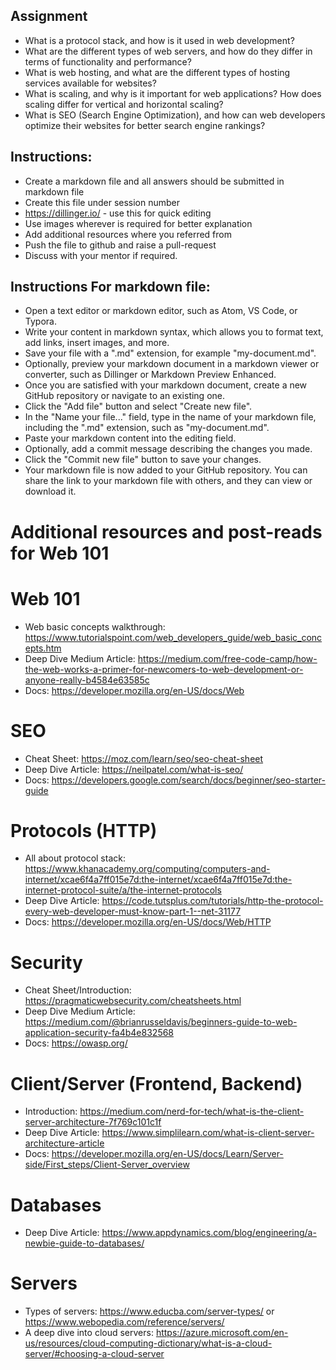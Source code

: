 ## Assignment

- What is a protocol stack, and how is it used in web development?
- What are the different types of web servers, and how do they differ in terms of functionality and performance?
- What is web hosting, and what are the different types of hosting services available for websites?
- What is scaling, and why is it important for web applications? How does scaling differ for vertical and horizontal scaling?
- What is SEO (Search Engine Optimization), and how can web developers optimize their websites for better search engine rankings?

## Instructions:

- Create a markdown file and all answers should be submitted in markdown file
- Create this file under session number
- https://dillinger.io/ - use this for quick editing
- Use images wherever is required for better explanation
- Add additional resources where you referred from
- Push the file to github and raise a pull-request
- Discuss with your mentor if required.

## Instructions For markdown file:

- Open a text editor or markdown editor, such as Atom, VS Code, or Typora.
- Write your content in markdown syntax, which allows you to format text, add links, insert images, and more.
- Save your file with a ".md" extension, for example "my-document.md".
- Optionally, preview your markdown document in a markdown viewer or converter, such as Dillinger or Markdown Preview Enhanced.
- Once you are satisfied with your markdown document, create a new GitHub repository or navigate to an existing one.
- Click the "Add file" button and select "Create new file".
- In the "Name your file..." field, type in the name of your markdown file, including the ".md" extension, such as "my-document.md".
- Paste your markdown content into the editing field.
- Optionally, add a commit message describing the changes you made.
- Click the "Commit new file" button to save your changes.
- Your markdown file is now added to your GitHub repository. You can share the link to your markdown file with others, and they can view or download it.

# Additional resources and post-reads for Web 101

# Web 101

- Web basic concepts walkthrough: https://www.tutorialspoint.com/web_developers_guide/web_basic_concepts.htm
- Deep Dive Medium Article: https://medium.com/free-code-camp/how-the-web-works-a-primer-for-newcomers-to-web-development-or-anyone-really-b4584e63585c
- Docs: https://developer.mozilla.org/en-US/docs/Web

# SEO

- Cheat Sheet: https://moz.com/learn/seo/seo-cheat-sheet
- Deep Dive Article: https://neilpatel.com/what-is-seo/
- Docs: https://developers.google.com/search/docs/beginner/seo-starter-guide

# Protocols (HTTP)

- All about protocol stack: https://www.khanacademy.org/computing/computers-and-internet/xcae6f4a7ff015e7d:the-internet/xcae6f4a7ff015e7d:the-internet-protocol-suite/a/the-internet-protocols
- Deep Dive Article: https://code.tutsplus.com/tutorials/http-the-protocol-every-web-developer-must-know-part-1--net-31177
- Docs: https://developer.mozilla.org/en-US/docs/Web/HTTP

# Security

- Cheat Sheet/Introduction: https://pragmaticwebsecurity.com/cheatsheets.html
- Deep Dive Medium Article: https://medium.com/@brianrusseldavis/beginners-guide-to-web-application-security-fa4b4e832568
- Docs: https://owasp.org/

# Client/Server (Frontend, Backend)

- Introduction: https://medium.com/nerd-for-tech/what-is-the-client-server-architecture-7f769c101c1f
- Deep Dive Article: https://www.simplilearn.com/what-is-client-server-architecture-article
- Docs: https://developer.mozilla.org/en-US/docs/Learn/Server-side/First_steps/Client-Server_overview

# Databases

- Deep Dive Article: https://www.appdynamics.com/blog/engineering/a-newbie-guide-to-databases/

# Servers

- Types of servers: https://www.educba.com/server-types/ or https://www.webopedia.com/reference/servers/
- A deep dive into cloud servers: https://azure.microsoft.com/en-us/resources/cloud-computing-dictionary/what-is-a-cloud-server/#choosing-a-cloud-server
